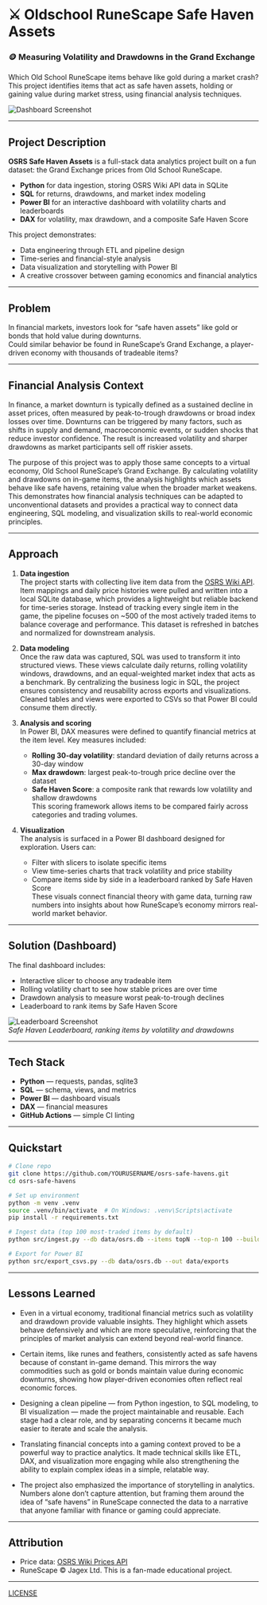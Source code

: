 # ⚔️ Oldschool RuneScape Safe Haven Assets
### 🪙 Measuring Volatility and Drawdowns in the Grand Exchange

Which Old School RuneScape items behave like gold during a market crash?  
This project identifies items that act as safe haven assets, holding or gaining value during market stress, using financial analysis techniques.

![Dashboard Screenshot](docs/dashboard.png)

---

## Project Description
**OSRS Safe Haven Assets** is a full-stack data analytics project built on a fun dataset: the Grand Exchange prices from Old School RuneScape.  

- **Python** for data ingestion, storing OSRS Wiki API data in SQLite  
- **SQL** for returns, drawdowns, and market index modeling  
- **Power BI** for an interactive dashboard with volatility charts and leaderboards  
- **DAX** for volatility, max drawdown, and a composite Safe Haven Score  

This project demonstrates:  
- Data engineering through ETL and pipeline design  
- Time-series and financial-style analysis  
- Data visualization and storytelling with Power BI  
- A creative crossover between gaming economics and financial analytics

---

## Problem
In financial markets, investors look for “safe haven assets” like gold or bonds that hold value during downturns.  
Could similar behavior be found in RuneScape’s Grand Exchange, a player-driven economy with thousands of tradeable items?

---

## Financial Analysis Context
In finance, a market downturn is typically defined as a sustained decline in asset prices, often measured by peak-to-trough drawdowns or broad index losses over time. Downturns can be triggered by many factors, such as shifts in supply and demand, macroeconomic events, or sudden shocks that reduce investor confidence. The result is increased volatility and sharper drawdowns as market participants sell off riskier assets.  

The purpose of this project was to apply those same concepts to a virtual economy, Old School RuneScape’s Grand Exchange. By calculating volatility and drawdowns on in-game items, the analysis highlights which assets behave like safe havens, retaining value when the broader market weakens. This demonstrates how financial analysis techniques can be adapted to unconventional datasets and provides a practical way to connect data engineering, SQL modeling, and visualization skills to real-world economic principles.  

---

## Approach

1. **Data ingestion**  
   The project starts with collecting live item data from the [OSRS Wiki API](https://prices.runescape.wiki/). Item mappings and daily price histories were pulled and written into a local SQLite database, which provides a lightweight but reliable backend for time-series storage. Instead of tracking every single item in the game, the pipeline focuses on ~500 of the most actively traded items to balance coverage and performance. This dataset is refreshed in batches and normalized for downstream analysis.  

2. **Data modeling**  
   Once the raw data was captured, SQL was used to transform it into structured views. These views calculate daily returns, rolling volatility windows, drawdowns, and an equal-weighted market index that acts as a benchmark. By centralizing the business logic in SQL, the project ensures consistency and reusability across exports and visualizations. Cleaned tables and views were exported to CSVs so that Power BI could consume them directly.  

3. **Analysis and scoring**  
   In Power BI, DAX measures were defined to quantify financial metrics at the item level. Key measures included:  
   - **Rolling 30-day volatility**: standard deviation of daily returns across a 30-day window  
   - **Max drawdown**: largest peak-to-trough price decline over the dataset  
   - **Safe Haven Score**: a composite rank that rewards low volatility and shallow drawdowns  
   This scoring framework allows items to be compared fairly across categories and trading volumes.  

4. **Visualization**  
   The analysis is surfaced in a Power BI dashboard designed for exploration. Users can:  
   - Filter with slicers to isolate specific items  
   - View time-series charts that track volatility and price stability  
   - Compare items side by side in a leaderboard ranked by Safe Haven Score  
   These visuals connect financial theory with game data, turning raw numbers into insights about how RuneScape’s economy mirrors real-world market behavior.  

---

## Solution (Dashboard)
The final dashboard includes:  
- Interactive slicer to choose any tradeable item  
- Rolling volatility chart to see how stable prices are over time  
- Drawdown analysis to measure worst peak-to-trough declines  
- Leaderboard to rank items by Safe Haven Score  

![Leaderboard Screenshot](docs/leaderboard.png)  
*Safe Haven Leaderboard, ranking items by volatility and drawdowns*

---

## Tech Stack
- **Python** — requests, pandas, sqlite3  
- **SQL** — schema, views, and metrics  
- **Power BI** — dashboard visuals  
- **DAX** — financial measures  
- **GitHub Actions** — simple CI linting  

---

## Quickstart
```bash
# Clone repo
git clone https://github.com/YOURUSERNAME/osrs-safe-havens.git
cd osrs-safe-havens

# Set up environment
python -m venv .venv
source .venv/bin/activate  # On Windows: .venv\Scripts\activate
pip install -r requirements.txt

# Ingest data (top 100 most-traded items by default)
python src/ingest.py --db data/osrs.db --items topN --top-n 100 --build-index

# Export for Power BI
python src/export_csvs.py --db data/osrs.db --out data/exports
```
---

## Lessons Learned

- Even in a virtual economy, traditional financial metrics such as volatility and drawdown provide valuable insights. They highlight which assets behave defensively and which are more speculative, reinforcing that the principles of market analysis can extend beyond real-world finance.  

- Certain items, like runes and feathers, consistently acted as safe havens because of constant in-game demand. This mirrors the way commodities such as gold or bonds maintain value during economic downturns, showing how player-driven economies often reflect real economic forces.  

- Designing a clean pipeline — from Python ingestion, to SQL modeling, to BI visualization — made the project maintainable and reusable. Each stage had a clear role, and by separating concerns it became much easier to iterate and scale the analysis.  

- Translating financial concepts into a gaming context proved to be a powerful way to practice analytics. It made technical skills like ETL, DAX, and visualization more engaging while also strengthening the ability to explain complex ideas in a simple, relatable way.  

- The project also emphasized the importance of storytelling in analytics. Numbers alone don’t capture attention, but framing them around the idea of “safe havens” in RuneScape connected the data to a narrative that anyone familiar with finance or gaming could appreciate.  

---

## Attribution
- Price data: [OSRS Wiki Prices API](https://prices.runescape.wiki/)  
- RuneScape © Jagex Ltd. This is a fan-made educational project.

---

[LICENSE](https://github.com/SparkerData/OSRS-Safe-Haven-Assets/blob/5c47b7030404697ce8249e71fd264c9d358e4c76/LICENSE)
